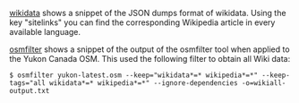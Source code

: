 [wikidata]: wikidata-testdata-all.json "wikidata-testdata-all.json"
[osmfilter]: wikiall-output.txt "wikiall-output.txt"

[wikidata] shows a snippet of the JSON dumps format of wikidata. Using the key "sitelinks" you can find the corresponding Wikipedia article in every available language.

[osmfilter] shows a snippet of the output of the osmfilter tool when applied to the Yukon Canada OSM. This used the following filter to obtain all Wiki data:
```
$ osmfilter yukon-latest.osm --keep="wikidata*=* wikipedia*=*" --keep-tags="all wikidata*=* wikipedia*=*" --ignore-dependencies -o=wikiall-output.txt
```